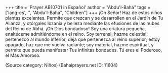 +++
title = 'Prayer AB10701 in Español'
author = "Abdu'l-Bahá"
tags = ['lang-es', '', "Abdu'l-Bahá", "Children"]
+++
¡Oh Señor! Haz de estos niños plantas excelentes. Permite que crezcan y se desarrollen en el Jardín de Tu Alianza, y otórgales lozanía y belleza mediante las efusiones de las nubes del Reino de Abhá.
¡Oh Dios bondadoso! Soy una criatura pequeña, enaltéceme admitiéndome en el reino. Soy terrenal, hazme celestial; pertenezco al mundo inferior, deja que pertenezca al reino superior; estoy apagado, haz que me vuelva radiante; soy material, hazme espiritual, y permite que pueda manifestar Tus infinitas bondades.
Tú eres el Poderoso, el Más Amoroso.

(Source category: Niños)
(Bahaiprayers.net ID: 11604)
